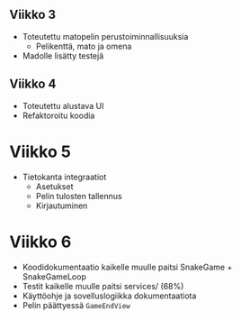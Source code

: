 ## Viikko 3
* Toteutettu matopelin perustoiminnallisuuksia
  * Pelikenttä, mato ja omena
* Madolle lisätty testejä

## Viikko 4
* Toteutettu alustava UI
* Refaktoroitu koodia

# Viikko 5
* Tietokanta integraatiot
  * Asetukset
  * Pelin tulosten tallennus
  * Kirjautuminen

# Viikko 6
* Koodidokumentaatio kaikelle muulle paitsi SnakeGame + SnakeGameLoop
* Testit kaikelle muulle paitsi services/ (68%)
* Käyttöohje ja sovelluslogiikka dokumentaatiota
* Pelin päättyessä `GameEndView`